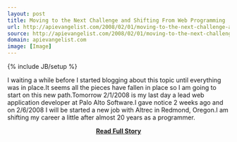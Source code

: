 ```yaml
---
layout: post
title: Moving to the Next Challenge and Shifting From Web Programming
url: http://apievangelist.com/2008/02/01/moving-to-the-next-challenge-and-shifting-from-web-programming/
source: http://apievangelist.com/2008/02/01/moving-to-the-next-challenge-and-shifting-from-web-programming/
domain: apievangelist.com
image: [Image]
---
```

{% include JB/setup %}<p>I waiting a while before I started blogging about this topic until everything was in place.It seems all the pieces have fallen in place so I am going to start on this new path.Tomorrow 2/1/2008 is my last day a lead web application developer at Palo Alto Software.I gave notice 2 weeks ago and on 2/6/2008 I will be started a new job with Altrec in Redmond, Oregon.I am shifting my career a little after almost 20 years as a programmer.</p>
<center><p><a href="http://apievangelist.com/2008/02/01/moving-to-the-next-challenge-and-shifting-from-web-programming/" style='padding:25px; font-sze:18px; font-weight: bold;'>Read Full Story</a></p></center>
